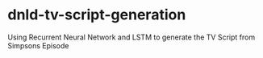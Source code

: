 # dnld-tv-script-generation
Using Recurrent Neural Network and LSTM to generate the TV Script from Simpsons Episode


